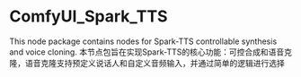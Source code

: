 # ComfyUI_Spark_TTS
This node package contains nodes for Spark-TTS controllable synthesis and voice cloning. 本节点包旨在实现Spark-TTS的核心功能：可控合成和语音克隆，语音克隆支持预定义说话人和自定义音频输入，并通过简单的逻辑进行选择
